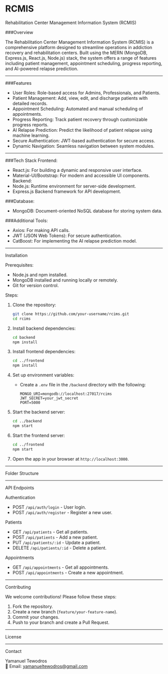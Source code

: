 # RCMIS


 Rehabilitation Center Management Information System (RCMIS)

 ###Overview

The Rehabilitation Center Management Information System (RCMIS) is a comprehensive platform designed to streamline operations in addiction recovery and rehabilitation centers. Built using the MERN (MongoDB, Express.js, React.js, Node.js) stack, the system offers a range of features including patient management, appointment scheduling, progress reporting, and AI-powered relapse prediction.

---

###Features

- User Roles: Role-based access for Admins, Professionals, and Patients.
- Patient Management: Add, view, edit, and discharge patients with detailed records.
- Appointment Scheduling: Automated and manual scheduling of appointments.
- Progress Reporting: Track patient recovery through customizable progress reports.
- AI Relapse Prediction: Predict the likelihood of patient relapse using machine learning.
- Secure Authentication: JWT-based authentication for secure access.
- Dynamic Navigation: Seamless navigation between system modules.

---

 ###Tech Stack
 Frontend:
- React.js: For building a dynamic and responsive user interface.
- Material-UI/Bootstrap: For modern and accessible UI components.
 Backend:
- Node.js: Runtime environment for server-side development.
- Express.js Backend framework for API development.

 ###Database:
- MongoDB: Document-oriented NoSQL database for storing system data.

 ###Additional Tools:
- Axios: For making API calls.
- JWT (JSON Web Tokens): For secure authentication.
- CatBoost: For implementing the AI relapse prediction model.

---

 Installation

Prerequisites:
- Node.js and npm installed.
- MongoDB installed and running locally or remotely.
- Git for version control.

 Steps:
1. Clone the repository:
   ```bash
   git clone https://github.com/your-username/rcims.git
   cd rcims
   ```

2. Install backend dependencies:
   ```bash
   cd backend
   npm install
   ```

3. Install frontend dependencies:
   ```bash
   cd ../frontend
   npm install
   ```

4. Set up environment variables:
   - Create a `.env` file in the `/backend` directory with the following:
     ```
     MONGO_URI=mongodb://localhost:27017/rcims
     JWT_SECRET=your_jwt_secret
     PORT=5000
     ```

5. Start the backend server:
   ```bash
   cd ../backend
   npm start
   ```

6. Start the frontend server:
   ```bash
   cd ../frontend
   npm start
   ```

7. Open the app in your browser at `http://localhost:3000`.

---

 Folder Structure


---

 API Endpoints

 Authentication
- POST `/api/auth/login` - User login.
- POST `/api/auth/register` - Register a new user.

Patients
- GET `/api/patients` - Get all patients.
- POST `/api/patients` - Add a new patient.
- PUT `/api/patients/:id` - Update a patient.
- DELETE `/api/patients/:id` - Delete a patient.

 Appointments
- GET `/api/appointments` - Get all appointments.
- POST `/api/appointments` - Create a new appointment.

---

 Contributing

We welcome contributions! Please follow these steps:
1. Fork the repository.
2. Create a new branch (`feature/your-feature-name`).
3. Commit your changes.
4. Push to your branch and create a Pull Request.

---

 License



---

 Contact


Yamanuel Tewodros  
📧 Email: yamanueltewodros@gmail.com  

